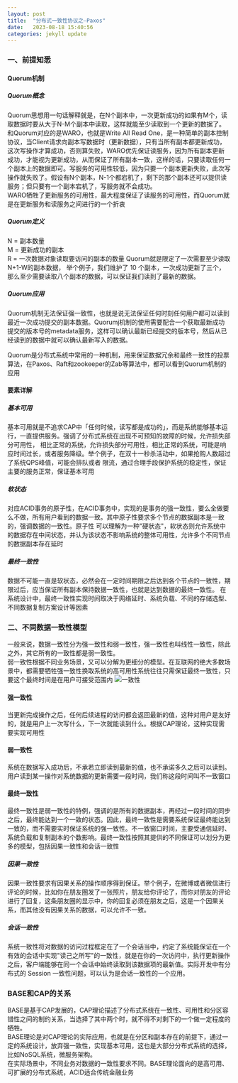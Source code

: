 ```yaml
---
layout: post
title:  "分布式一致性协议之—Paxos"
date:   2023-08-18 15:40:56
categories: jekyll update
---
```


### 一、前提知悉
#### Quorum机制
##### Quorum概念
Quorum思想用一句话解释就是，在N个副本中，一次更新成功的如果有M个，读取数据时要从大于N-M个副本中读取，这样就能至少读取到一个更新的数据了。  
和Quorum对应的是WARO，也就是Write All Read One，是一种简单的副本控制协议，当Client请求向副本写数据时（更新数据），只有当所有副本都更新成功，这次写操作才算成功，否则算失败，WARO优先保证读服务，因为所有副本更新成功，才能视为更新成功，从而保证了所有副本一致，这样的话，只要读取任何一个副本上的数据即可。写服务的可用性较低，因为只要一个副本更新失败，此次写操作就失败了。假设有N个副本，N-1个都宕机了，剩下的那个副本还可以提供读服务；但只要有一个副本宕机了，写服务就不会成功。  
WARO牺牲了更新服务的可用性，最大程度保证了读服务的可用性，而Quorum就是在更新服务和读服务之间进行的一个折衷  

##### Quorum定义
N = 副本数量  
M = 更新成功的副本  
R = 一次数据对象读取要访问的副本的数量
Quorum就是限定了一次需要至少读取N+1-W的副本数据， 举个例子，我们维护了 10 个副本，一次成功更新了三个，那么至少需要读取八个副本的数据，可以保证我们读到了最新的数据。

##### Quorum应用
Quorum机制无法保证强一致性，也就是说无法保证任何时刻任何用户都可以读到最近一次成功提交的副本数据。Quorumj机制的使用需要配合一个获取最新成功提交的版本号的metadata服务，这样可以确认最新已经提交的版本号，然后从已经读到的数据中就可以确认最新写入的数据。  

Quorum是分布式系统中常用的一种机制，用来保证数据冗余和最终一致性的投票算法，在Paxos、Raft和zookeeper的Zab等算法中，都可以看到Quorum机制的应用

#### 要素详解
##### 基本可用
基本可用就是不追求CAP中「任何时候，读写都是成功的」，而是系统能够基本运行，一直提供服务。强调了分布式系统在出现不可预知的故障的时候，允许损失部分可用性，
相比正常的系统，允许损失部分可用性，相比正常的系统，可能是响应时间过长，或者服务降级。举个例子，在双十一秒杀活动中，如果抢购人数超过了系统QPS峰值，可能会排队或者
限流，通过合理手段保护系统的稳定性，保证主要的服务正常，保证基本可用
##### 软状态
对应ACID事务的原子性，在ACID事务中，实现的是事务的强一致性，要么全做要么不做，所有用户看到的数据一致。其中原子性要求多个节点的数据副本是一致的，强调数据的一致性。原子性
可以理解为一种"硬状态"，软状态则允许系统中的数据存在中间状态，并认为该状态不影响系统的整体可用性，允许多个不同节点的数据副本存在延时
##### 最终一致性
数据不可能一直是软状态，必然会在一定时间期限之后达到各个节点的一致性，期限过后，应当保证所有副本保持数据一致性，也就是达到数据的最终一致性。
在系统设计中，最终一致性实现时间取决于网络延时、系统负载、不同的存储选型、不同数据复制方案设计等因素

### 二、不同数据一致性模型
一般来说，数据一致性分为强一致性和弱一致性，强一致性也叫线性一致性，除此之外，其它所有的一致性都是弱一致性。  
弱一致性根据不同业务场景，又可以分解为更细分的模型。在互联网的绝大多数场景中，都需要牺牲强一致性换取系统的高可用性系统往往只需保证最终一致性，只要这个最终时间是在用户可接受范围内
![一致性](https://github.com/xuxing421/imageBed/assets/56280293/b9565cba-4140-4731-a8de-6e5dde065fab)
#### 强一致性
当更新完成操作之后，任何后续进程的访问都会返回最新的值，这种对用户是友好的，就是用户上一次写什么，下一次就能读到什么。根据CAP理论，这种实现需要实现可用性
#### 弱一致性
系统在数据写入成功后，不承若立即读到最新的值，也不承诺多久之后可以读到。用户读到某一操作对系统数据的更新需要一段时间，我们称这段时间叫不一致窗口
#### 最终一致性
最终一致性是弱一致性的特例，强调的是所有的数据副本，再经过一段时间的同步之后，最终能达到一个一致的状态。因此，最终一致性是需要系统保证最终能达到一致的，而不需要实时保证系统的强一致性。不一致窗口时间，主要受通信延时、系统负载和复制副本的个数影响。最终一致性按照其提供的不同保证可以划分为更多的模型，包括因果一致性和会话一致性
##### 因果一致性
因果一致性要求有因果关系的操作顺序得到保证。举个例子，在微博或者微信进行评论的时候，比如你在朋友圈发了一张照片，朋友给你评论了，而你对朋友的评论进行了回复，这条朋友圈的显示中，你的回复必须在朋友之后，这是一个因果关系，而其他没有因果关系的数据，可以允许不一致。
##### 会话一致性
系统一致性将对数据的访问过程框定在了一个会话当中，约定了系统能保证在一个有效的会话中实现"读己之所写"的一致性，就是在你的一次访问中，执行更新操作之后，客户端能够在同一个会话中始终读取到该数据项的最新值。实际开发中有分布式的 Session 一致性问题，可以认为是会话一致性的一个应用。

### BASE和CAP的关系
BASE是基于CAP发展的，CAP理论描述了分布式系统在一致性、可用性和分区容错性之间的制约关系，当选择了其中两个时，就不得不对剩下的一个做一定程度的牺牲。  
BASE理论是对CAP理论的实际应用，也就是在分区和副本存在的前提下，通过一定的系统设计，放弃强一致性，实现基本可用，这也是大部分分布式系统的选择，比如NoSQL系统，微服务架构。  
在实际场景中，不同业务对数据的一致性要求不同。BASE理论面向的是高可用、可扩展的分布式系统，ACID适合传统金融业务
